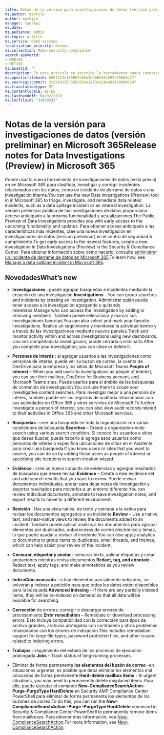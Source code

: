 ```yaml
---
title: Notas de la versión para investigaciones de datos (versión preliminar) en Microsoft 365
ms.author: markjjo
author: markjjo
manager: laurawi
ms.date: ''
ms.audience: Admin
ms.topic: article
ms.service: O365-seccomp
localization_priority: Normal
ms.collection: M365-security-compliance
search.appverid:
- MOE150
- MET150
ms.assetid: ''
description: En este artículo se describe la herramienta nueva investigación de datos (versión preliminar) en Microsoft 365.
ms.openlocfilehash: 648f223c136007e88a3beb6b58e692b758b5d27f
ms.sourcegitcommit: 2c5834235c32b2616e1813ce24eeb3419a09629f
ms.translationtype: MT
ms.contentlocale: es-ES
ms.lasthandoff: 04/02/2019
ms.locfileid: "31030533"
---
```

# <a name="release-notes-for-data-investigations-preview-in-microsoft-365"></a><span data-ttu-id="c1aea-103">Notas de la versión para investigaciones de datos (versión preliminar) en Microsoft 365</span><span class="sxs-lookup"><span data-stu-id="c1aea-103">Release notes for Data Investigations (Preview) in Microsoft 365</span></span>

<span data-ttu-id="c1aea-104">Puede usar la nueva herramienta de investigaciones de datos (vista previa) en en Microsoft 365 para clasificar, investigar y corregir incidentes relacionados con los datos, como un incidente de derrame de datos o una investigación interna.</span><span class="sxs-lookup"><span data-stu-id="c1aea-104">You can use the new Data Investigations (Preview) tool in in Microsoft 365 to triage, investigate, and remediate data related incidents, such as a data spillage incident or an internal investigation.</span></span> <span data-ttu-id="c1aea-105">La versión preliminar pública de las investigaciones de datos proporciona acceso anticipado a la próxima funcionalidad y actualizaciones.</span><span class="sxs-lookup"><span data-stu-id="c1aea-105">The Public Preview of Data Investigations provides you with early access to the upcoming functionality and updates.</span></span> <span data-ttu-id="c1aea-106">Para obtener acceso anticipado a las características más recientes, cree una nueva investigación en investigaciones de datos (versión preliminar) en el centro de seguridad & cumplimiento.</span><span class="sxs-lookup"><span data-stu-id="c1aea-106">To get early access to the newest features, create a new investigation in Data Investigations (Preview) in the Security & Compliance Center.</span></span> <span data-ttu-id="c1aea-107">Para obtener información sobre cómo hacerlo, consulte [administrar un incidente de derrame de datos en Microsoft 365](manage-data-spillage-incidents.md).</span><span class="sxs-lookup"><span data-stu-id="c1aea-107">To learn how, see [Manage a data spillage incident in Microsoft 365](manage-data-spillage-incidents.md).</span></span>

## <a name="whats-new"></a><span data-ttu-id="c1aea-108">Novedades</span><span class="sxs-lookup"><span data-stu-id="c1aea-108">What’s new</span></span> 

- <span data-ttu-id="c1aea-109">**Investigaciones** : puede agrupar búsquedas e incidentes mediante la creación de una investigación.</span><span class="sxs-lookup"><span data-stu-id="c1aea-109">**Investigations** - You can group searches and incidents by creating an investigation.</span></span> <span data-ttu-id="c1aea-110">Administrar quién puede tener acceso a la investigación agregando o quitando miembros.</span><span class="sxs-lookup"><span data-stu-id="c1aea-110">Manage who can access the investigation by adding or removing members.</span></span>  <span data-ttu-id="c1aea-111">También puede seleccionar y marcar sus investigaciones favoritas.</span><span class="sxs-lookup"><span data-stu-id="c1aea-111">You can also select and mark your favorite investigations.</span></span> <span data-ttu-id="c1aea-112">Realice un seguimiento y monitoree la actividad dentro y a través de las investigaciones mediante nuevos paneles.</span><span class="sxs-lookup"><span data-stu-id="c1aea-112">Track and monitor activity within and across investigations using new dashboards.</span></span> <span data-ttu-id="c1aea-113">Una vez completada la investigación, puede cerrarla o eliminarla.</span><span class="sxs-lookup"><span data-stu-id="c1aea-113">After you complete your investigation, you can close or delete it.</span></span>

- <span data-ttu-id="c1aea-114">**Personas de interés** : al agregar usuarios a las investigaciones como personas de interés, puede ver su buzón de correo, la cuenta de OneDrive para la empresa y los sitios de Microsoft Teams.</span><span class="sxs-lookup"><span data-stu-id="c1aea-114">**People of interest** – When you add users to investigations as people of interest, you can see their mailbox, OneDrive for Business account, and Microsoft Teams sites.</span></span> <span data-ttu-id="c1aea-115">Puede usarlos para el ámbito de las búsquedas de contenido de investigación.</span><span class="sxs-lookup"><span data-stu-id="c1aea-115">You can use them to scope your investigative content searches.</span></span> <span data-ttu-id="c1aea-116">Para investigar mejor a una persona de interés, también puede ver los registros de auditoría relacionados con sus actividades en Office 365 y otros servicios de Microsoft.</span><span class="sxs-lookup"><span data-stu-id="c1aea-116">To further investigate a person of interest, you can also view audit records related to their activities in Office 365 and other Microsoft services.</span></span>

- <span data-ttu-id="c1aea-117">**Búsquedas** : cree una búsqueda en toda la organización con varias condiciones de búsqueda.</span><span class="sxs-lookup"><span data-stu-id="c1aea-117">**Searches** – Create a organization-wide search using various search condition.</span></span> <span data-ttu-id="c1aea-118">Si conoce los usuarios o sitios que desea buscar, puede hacerlo si agrega esos usuarios como personas de interés o especifica ubicaciones de sitios en el Asistente para crear una búsqueda.</span><span class="sxs-lookup"><span data-stu-id="c1aea-118">If you know users or sites that you want to search, you can do so by adding those users as people of interest or specifying site locations in search creation wizard.</span></span> 

- <span data-ttu-id="c1aea-119">**Evidence** : cree un nuevo conjunto de evidencias y agregue resultados de búsqueda que desee revisar.</span><span class="sxs-lookup"><span data-stu-id="c1aea-119">**Evidence** – Create a new evidence set and add search results that you want to review.</span></span> <span data-ttu-id="c1aea-120">Puede revisar documentos individuales, anotar para dejar notas de investigación y exportar resultados para moverlos a un entorno diferente.</span><span class="sxs-lookup"><span data-stu-id="c1aea-120">You can review individual documents, annotate to leave investigation notes, and export results to move to a different environment.</span></span> 

- <span data-ttu-id="c1aea-121">**Revisión** : Use una vista nativa, de texto y cercana a la nativa para revisar los documentos agregados a un incidente.</span><span class="sxs-lookup"><span data-stu-id="c1aea-121">**Review** – Use a native, text, and near-native views to review the documents added to an incident.</span></span> <span data-ttu-id="c1aea-122">También puede aplicar análisis a los documentos para agrupar elementos por duplicados, subprocesos de correo electrónico y temas, lo que puede ayudar a revisar el incidente.</span><span class="sxs-lookup"><span data-stu-id="c1aea-122">You can also apply analytics to documents to group items by duplicates, email threads, and themes, which can help assist your review of the incident.</span></span> 

- <span data-ttu-id="c1aea-123">**Censurar, etiquetar y anotar** : censurar texto, aplicar etiquetas y crear anotaciones mientras revisa documentos.</span><span class="sxs-lookup"><span data-stu-id="c1aea-123">**Redact, tag, and annotate** – Redact text, apply tags, and make annotations as you review documents.</span></span>
  
- <span data-ttu-id="c1aea-124">**IndizaCión avanzada** : si hay elementos parcialmente indizados, se volverán a indexar a petición para que todos los datos estén disponibles para la búsqueda.</span><span class="sxs-lookup"><span data-stu-id="c1aea-124">**Advanced indexing** – If there are any partially indexed items, they will be re-indexed on demand so that all data will be available for searching.</span></span>

- <span data-ttu-id="c1aea-125">**Corrección** de errores: corregir o descargar errores de procesamiento.</span><span class="sxs-lookup"><span data-stu-id="c1aea-125">**Error remediation** – Remediate or download processing errors.</span></span> <span data-ttu-id="c1aea-126">Esto incluye compatibilidad con la corrección para tipos de archivo grandes, archivos protegidos con contraseña y otros problemas relacionados con los errores de indización.</span><span class="sxs-lookup"><span data-stu-id="c1aea-126">This includes remediation support for large file types, password protected files, and other issues related to indexing errors.</span></span> 

- <span data-ttu-id="c1aea-127">**Trabajos** : seguimiento del estado de los procesos de ejecución prolongada.</span><span class="sxs-lookup"><span data-stu-id="c1aea-127">**Jobs** – Track status of long-running processes.</span></span>

- <span data-ttu-id="c1aea-128">Eliminar de forma permanente **los elementos del buzón de correo** -en situaciones urgentes, es posible que deba eliminar los elementos mal colocados de forma permanente.</span><span class="sxs-lookup"><span data-stu-id="c1aea-128">**Hard-delete mailbox items** - In urgent situations, you may need to permanently delete misplaced items.</span></span> <span data-ttu-id="c1aea-129">Para ello, puede ejecutar el comando **New-ComplianceSearchAction-Purge-PurgeType HardDelete** en Security _AMP_ Compliance Center PowerShell para eliminar de forma permanente los elementos de los buzones de correo.</span><span class="sxs-lookup"><span data-stu-id="c1aea-129">To do this, you can run the **New-ComplianceSearchAction -Purge -PurgeType HardDelete** command in Security & Compliance Center PowerShell to permanently remove items from mailboxes.</span></span> <span data-ttu-id="c1aea-130">Para obtener más información, vea [New-ComplianceSearchAction](https://docs.microsoft.com/powershell/module/exchange/policy-and-compliance-content-search/new-compliancesearchaction).</span><span class="sxs-lookup"><span data-stu-id="c1aea-130">For more information, see [New-ComplianceSearchAction](https://docs.microsoft.com/powershell/module/exchange/policy-and-compliance-content-search/new-compliancesearchaction).</span></span>
